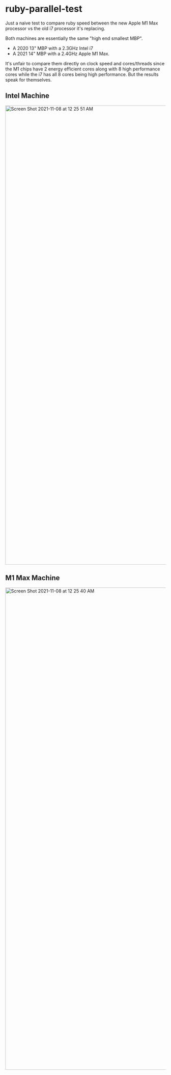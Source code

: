 # ruby-parallel-test
Just a naive test to compare ruby speed between the new Apple M1 Max processor vs the old i7 processor it's replacing.

Both machines are essentially the same "high end smallest MBP".
  - A 2020 13" MBP with a 2.3GHz Intel i7 
  - A 2021 14" MBP with a 2.4GHz Apple M1 Max.

It's unfair to compare them directly on clock speed and cores/threads since the M1 chips have 2 energy efficient cores along with 8 high performance cores while the i7 has all 8 cores being high performance. But the results speak for themselves.

## Intel Machine
<img width="1440" alt="Screen Shot 2021-11-08 at 12 25 51 AM" src="https://user-images.githubusercontent.com/1313339/140698777-b385a1cf-181d-4d17-bbea-279ae84dd9a5.png">

## M1 Max Machine
<img width="1512" alt="Screen Shot 2021-11-08 at 12 25 40 AM" src="https://user-images.githubusercontent.com/1313339/140698806-d8d86ab3-c3c1-4136-8b45-6f51f51a65fe.png">
